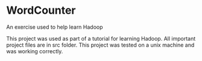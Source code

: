 # WordCounter
An exercise used to help learn Hadoop 



This project was used as part of a tutorial for learning Hadoop. All important project files are in src folder. This project was tested on
a unix machine and was working correctly. 
